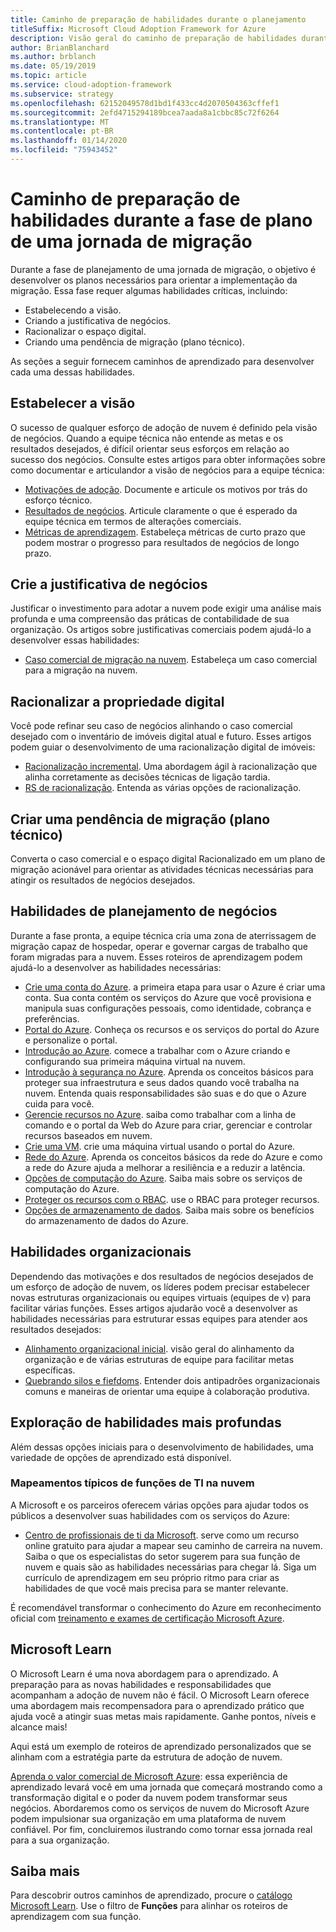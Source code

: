 ```yaml
---
title: Caminho de preparação de habilidades durante o planejamento
titleSuffix: Microsoft Cloud Adoption Framework for Azure
description: Visão geral do caminho de preparação de habilidades durante a fase planejar da migração.
author: BrianBlanchard
ms.author: brblanch
ms.date: 05/19/2019
ms.topic: article
ms.service: cloud-adoption-framework
ms.subservice: strategy
ms.openlocfilehash: 62152049578d1bd1f433cc4d2070504363cffef1
ms.sourcegitcommit: 2efd4715294189bcea7aada8a1cbbc85c72f6264
ms.translationtype: MT
ms.contentlocale: pt-BR
ms.lasthandoff: 01/14/2020
ms.locfileid: "75943452"
---
```

# <a name="skills-readiness-path-during-the-plan-phase-of-a-migration-journey"></a>Caminho de preparação de habilidades durante a fase de plano de uma jornada de migração

Durante a fase de planejamento de uma jornada de migração, o objetivo é desenvolver os planos necessários para orientar a implementação da migração. Essa fase requer algumas habilidades críticas, incluindo:

- Estabelecendo a visão.
- Criando a justificativa de negócios.
- Racionalizar o espaço digital.
- Criando uma pendência de migração (plano técnico).

As seções a seguir fornecem caminhos de aprendizado para desenvolver cada uma dessas habilidades.

## <a name="establish-the-vision"></a>Estabelecer a visão

O sucesso de qualquer esforço de adoção de nuvem é definido pela visão de negócios. Quando a equipe técnica não entende as metas e os resultados desejados, é difícil orientar seus esforços em relação ao sucesso dos negócios. Consulte estes artigos para obter informações sobre como documentar e articulandor a visão de negócios para a equipe técnica:

- [Motivações de adoção](./motivations.md). Documente e articule os motivos por trás do esforço técnico.
- [Resultados de negócios](./business-outcomes/index.md). Articule claramente o que é esperado da equipe técnica em termos de alterações comerciais.
- [Métricas de aprendizagem](./learning-metrics.md). Estabeleça métricas de curto prazo que podem mostrar o progresso para resultados de negócios de longo prazo.

## <a name="build-the-business-justification"></a>Crie a justificativa de negócios

Justificar o investimento para adotar a nuvem pode exigir uma análise mais profunda e uma compreensão das práticas de contabilidade de sua organização. Os artigos sobre justificativas comerciais podem ajudá-lo a desenvolver essas habilidades:

- [Caso comercial de migração na nuvem](./cloud-migration-business-case.md). Estabeleça um caso comercial para a migração na nuvem.

## <a name="rationalize-the-digital-estate"></a>Racionalizar a propriedade digital

Você pode refinar seu caso de negócios alinhando o caso comercial desejado com o inventário de imóveis digital atual e futuro. Esses artigos podem guiar o desenvolvimento de uma racionalização digital de imóveis:

- [Racionalização incremental](../digital-estate/rationalize.md). Uma abordagem ágil à racionalização que alinha corretamente as decisões técnicas de ligação tardia.
- [RS de racionalização](../digital-estate/5-rs-of-rationalization.md). Entenda as várias opções de racionalização.

## <a name="create-a-migration-backlog-technical-plan"></a>Criar uma pendência de migração (plano técnico)

Converta o caso comercial e o espaço digital Racionalizado em um plano de migração acionável para orientar as atividades técnicas necessárias para atingir os resultados de negócios desejados.

## <a name="business-planning-skills"></a>Habilidades de planejamento de negócios

Durante a fase pronta, a equipe técnica cria uma zona de aterrissagem de migração capaz de hospedar, operar e governar cargas de trabalho que foram migradas para a nuvem. Esses roteiros de aprendizagem podem ajudá-lo a desenvolver as habilidades necessárias:

- [Crie uma conta do Azure](https://docs.microsoft.com/learn/modules/create-an-azure-account). a primeira etapa para usar o Azure é criar uma conta. Sua conta contém os serviços do Azure que você provisiona e manipula suas configurações pessoais, como identidade, cobrança e preferências.
- [Portal do Azure](https://docs.microsoft.com/learn/modules/tour-azure-portal). Conheça os recursos e os serviços do portal do Azure e personalize o portal.
- [Introdução ao Azure](https://docs.microsoft.com/learn/modules/welcome-to-azure). comece a trabalhar com o Azure criando e configurando sua primeira máquina virtual na nuvem.
- [Introdução à segurança no Azure](https://docs.microsoft.com/learn/modules/intro-to-security-in-azure). Aprenda os conceitos básicos para proteger sua infraestrutura e seus dados quando você trabalha na nuvem. Entenda quais responsabilidades são suas e do que o Azure cuida para você.
- [Gerencie recursos no Azure](https://docs.microsoft.com/learn/paths/manage-resources-in-azure). saiba como trabalhar com a linha de comando e o portal da Web do Azure para criar, gerenciar e controlar recursos baseados em nuvem.
- [Crie uma VM](https://docs.microsoft.com/learn/modules/create-windows-virtual-machine-in-azure). crie uma máquina virtual usando o portal do Azure.
- [Rede do Azure](https://docs.microsoft.com/learn/modules/intro-to-azure-networking). Aprenda os conceitos básicos da rede do Azure e como a rede do Azure ajuda a melhorar a resiliência e a reduzir a latência.
- [Opções de computação do Azure](https://docs.microsoft.com/learn/modules/intro-to-azure-compute). Saiba mais sobre os serviços de computação do Azure.
- [Proteger os recursos com o RBAC](https://docs.microsoft.com/learn/modules/secure-azure-resources-with-rbac). use o RBAC para proteger recursos.
- [Opções de armazenamento de dados](https://docs.microsoft.com/learn/modules/intro-to-data-in-azure/index). Saiba mais sobre os benefícios do armazenamento de dados do Azure.

## <a name="organizational-skills"></a>Habilidades organizacionais

Dependendo das motivações e dos resultados de negócios desejados de um esforço de adoção de nuvem, os líderes podem precisar estabelecer novas estruturas organizacionais ou equipes virtuais (equipes de v) para facilitar várias funções. Esses artigos ajudarão você a desenvolver as habilidades necessárias para estruturar essas equipes para atender aos resultados desejados:

- [Alinhamento organizacional inicial](../organize/index.md). visão geral do alinhamento da organização e de várias estruturas de equipe para facilitar metas específicas.
- [Quebrando silos e fiefdoms](../organize/fiefdoms-silos.md). Entender dois antipadrões organizacionais comuns e maneiras de orientar uma equipe à colaboração produtiva.

## <a name="deeper-skills-exploration"></a>Exploração de habilidades mais profundas

Além dessas opções iniciais para o desenvolvimento de habilidades, uma variedade de opções de aprendizado está disponível.

### <a name="typical-mappings-of-cloud-it-roles"></a>Mapeamentos típicos de funções de TI na nuvem

A Microsoft e os parceiros oferecem várias opções para ajudar todos os públicos a desenvolver suas habilidades com os serviços do Azure:

- [Centro de profissionais de ti da Microsoft](https://www.microsoft.com/itpro). serve como um recurso online gratuito para ajudar a mapear seu caminho de carreira na nuvem. Saiba o que os especialistas do setor sugerem para sua função de nuvem e quais são as habilidades necessárias para chegar lá. Siga um currículo de aprendizagem em seu próprio ritmo para criar as habilidades de que você mais precisa para se manter relevante.

É recomendável transformar o conhecimento do Azure em reconhecimento oficial com [treinamento e exames de certificação Microsoft Azure](https://www.microsoft.com/learning/azure-certification.aspx).

## <a name="microsoft-learn"></a>Microsoft Learn

O Microsoft Learn é uma nova abordagem para o aprendizado. A preparação para as novas habilidades e responsabilidades que acompanham a adoção de nuvem não é fácil. O Microsoft Learn oferece uma abordagem mais recompensadora para o aprendizado prático que ajuda você a atingir suas metas mais rapidamente. Ganhe pontos, níveis e alcance mais!

Aqui está um exemplo de roteiros de aprendizado personalizados que se alinham com a estratégia parte da estrutura de adoção de nuvem.

[Aprenda o valor comercial de Microsoft Azure](https://docs.microsoft.com/learn/paths/learn-business-value-of-azure): essa experiência de aprendizado levará você em uma jornada que começará mostrando como a transformação digital e o poder da nuvem podem transformar seus negócios. Abordaremos como os serviços de nuvem do Microsoft Azure podem impulsionar sua organização em uma plataforma de nuvem confiável. Por fim, concluiremos ilustrando como tornar essa jornada real para a sua organização.

## <a name="learn-more"></a>Saiba mais

Para descobrir outros caminhos de aprendizado, procure o [catálogo Microsoft Learn](https://docs.microsoft.com/learn/browse). Use o filtro de **Funções** para alinhar os roteiros de aprendizagem com sua função.
